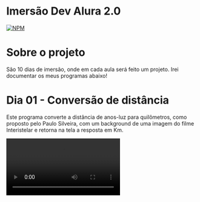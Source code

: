 # Imersão Dev Alura 2.0
[![NPM](https://img.shields.io/npm/l/react)](https://github.com/joaobruno05/imersaoAlura2.0/blob/main/license.txt)

# Sobre o projeto

São 10 dias de imersão, onde em cada aula será feito um projeto. Irei documentar os meus programas abaixo!

# Dia 01 - Conversão de distância

Este programa converte a distância de anos-luz para quilômetros, como proposto pelo Paulo Silveira, com um background de uma imagem do filme Interistelar e retorna na tela a resposta em Km.

![video](https://github.com/joaobruno05/imersaoAlura2.0/blob/main/Conversor%20de%20dist%C3%A2ncia.mp4)
